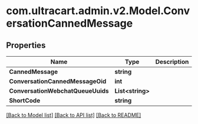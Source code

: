 
# com.ultracart.admin.v2.Model.ConversationCannedMessage

## Properties

Name | Type | Description | Notes
------------ | ------------- | ------------- | -------------
**CannedMessage** | **string** |  | [optional] 
**ConversationCannedMessageOid** | **int** |  | [optional] 
**ConversationWebchatQueueUuids** | **List&lt;string&gt;** |  | [optional] 
**ShortCode** | **string** |  | [optional] 

[[Back to Model list]](../README.md#documentation-for-models)
[[Back to API list]](../README.md#documentation-for-api-endpoints)
[[Back to README]](../README.md)


